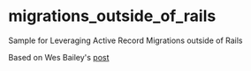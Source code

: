 migrations_outside_of_rails
===========================

Sample for Leveraging Active Record Migrations outside of Rails


Based on Wes Bailey's [post](http://exposinggotchas.blogspot.com/2011/02/activerecord-migrations-without-rails.html)

